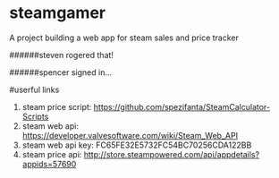 # steamgamer
A project building a web app for steam sales and price tracker

######steven rogered that!

######spencer signed in...


#userful links

1. steam price script: https://github.com/spezifanta/SteamCalculator-Scripts
2. steam web api: https://developer.valvesoftware.com/wiki/Steam_Web_API
3. steam web api key: FC65FE32E5732FC54BC70256CDA122BB
4. steam price api: http://store.steampowered.com/api/appdetails?appids=57690